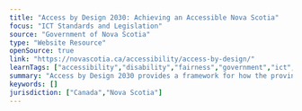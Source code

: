 ```yaml
---
title: "Access by Design 2030: Achieving an Accessible Nova Scotia"
focus: "ICT Standards and Legislation"
source: "Government of Nova Scotia"
type: "Website Resource"
openSource: true
link: "https://novascotia.ca/accessibility/access-by-design/"
learnTags: ["accessibility","disability","fairness","government","ict","bias","canadianLandscape","framework","employment"]
summary: "Access by Design 2030 provides a framework for how the province will achieve their goal of an accessible Nova Scotia by 2030 and identifies priorities for this work."
keywords: []
jurisdiction: ["Canada","Nova Scotia"]
---
```

